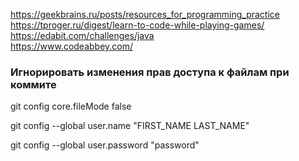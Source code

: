 
https://geekbrains.ru/posts/resources_for_programming_practice    <br>
https://tproger.ru/digest/learn-to-code-while-playing-games/    <br>
https://edabit.com/challenges/java    <br>
https://www.codeabbey.com/    <br>

### Игнорировать изменения прав доступа к файлам при коммите
git config core.fileMode false 

git config --global user.name "FIRST_NAME LAST_NAME"

git config --global user.password "password"

